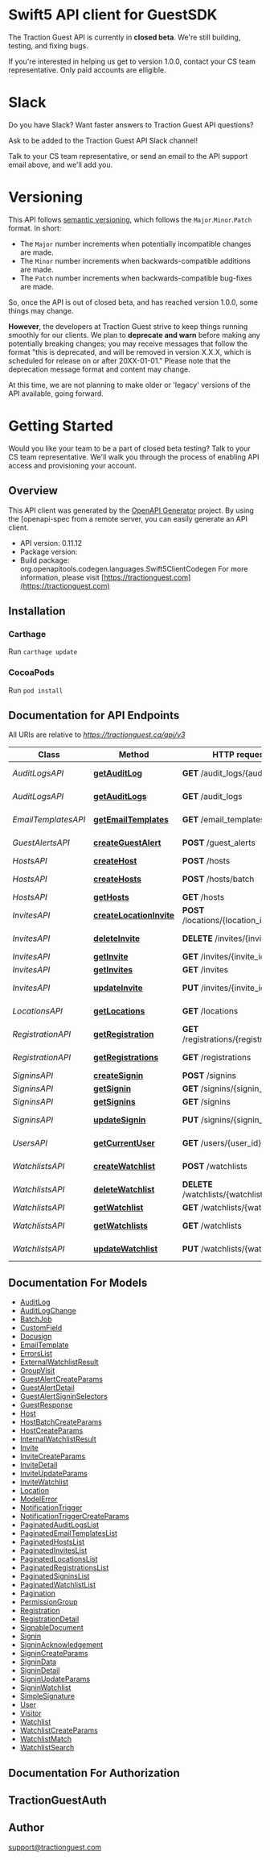 # Swift5 API client for GuestSDK

The Traction Guest API is currently in **closed beta**.
We're still building, testing, and fixing bugs.

If you're interested in helping us get to version 1.0.0, contact your CS team representative.
Only paid accounts are elligible.

# Slack

Do you have Slack?
Want faster answers to Traction Guest API questions?

Ask to be added to the Traction Guest API Slack channel!

Talk to your CS team representative, or send an email to the API support email above, and we'll add you.

# Versioning

This API follows [semantic versioning](https://semver.org/), which follows the `Major`.`Minor`.`Patch` format.
In short:

* The `Major` number increments when potentially incompatible changes are made.
* The `Minor` number increments when backwards-compatible additions are made.
* The `Patch` number increments when backwards-compatible bug-fixes are made.

So, once the API is out of closed beta, and has reached version 1.0.0, some things may change.

**However**, the developers at Traction Guest strive to keep things running smoothly for our clients.
We plan to **deprecate and warn** before making any potentially breaking changes;
you may receive messages that follow the format
\"this is deprecated, and will be removed in version X.X.X, which is scheduled for release on or after 20XX-01-01.\"
Please note that the deprecation message format and content may change.

At this time, we are not planning to make older or 'legacy' versions of the API available, going forward.

# Getting Started

Would you like your team to be a part of closed beta testing?
Talk to your CS team representative.
We'll walk you through the process of enabling API access and provisioning your account.


## Overview
This API client was generated by the [OpenAPI Generator](https://openapi-generator.tech) project.  By using the [openapi-spec from a remote server, you can easily generate an API client.

- API version: 0.11.12
- Package version: 
- Build package: org.openapitools.codegen.languages.Swift5ClientCodegen
For more information, please visit [https://tractionguest.com](https://tractionguest.com)

## Installation

### Carthage

Run `carthage update`

### CocoaPods

Run `pod install`

## Documentation for API Endpoints

All URIs are relative to *https://tractionguest.ca/api/v3*

Class | Method | HTTP request | Description
------------ | ------------- | ------------- | -------------
*AuditLogsAPI* | [**getAuditLog**](docs/AuditLogsAPI.md#getauditlog) | **GET** /audit_logs/{audit_log_id} | Get an AuditLog
*AuditLogsAPI* | [**getAuditLogs**](docs/AuditLogsAPI.md#getauditlogs) | **GET** /audit_logs | List all AuditLogs
*EmailTemplatesAPI* | [**getEmailTemplates**](docs/EmailTemplatesAPI.md#getemailtemplates) | **GET** /email_templates | List all EmailTemplates
*GuestAlertsAPI* | [**createGuestAlert**](docs/GuestAlertsAPI.md#createguestalert) | **POST** /guest_alerts | Create GuestAlert
*HostsAPI* | [**createHost**](docs/HostsAPI.md#createhost) | **POST** /hosts | Create a Host
*HostsAPI* | [**createHosts**](docs/HostsAPI.md#createhosts) | **POST** /hosts/batch | Create multiple Hosts
*HostsAPI* | [**getHosts**](docs/HostsAPI.md#gethosts) | **GET** /hosts | List all Hosts
*InvitesAPI* | [**createLocationInvite**](docs/InvitesAPI.md#createlocationinvite) | **POST** /locations/{location_id}/invites | Create an Invite
*InvitesAPI* | [**deleteInvite**](docs/InvitesAPI.md#deleteinvite) | **DELETE** /invites/{invite_id} | Deletes an Invite
*InvitesAPI* | [**getInvite**](docs/InvitesAPI.md#getinvite) | **GET** /invites/{invite_id} | Get an Invite
*InvitesAPI* | [**getInvites**](docs/InvitesAPI.md#getinvites) | **GET** /invites | List all Invites
*InvitesAPI* | [**updateInvite**](docs/InvitesAPI.md#updateinvite) | **PUT** /invites/{invite_id} | Update an Invite
*LocationsAPI* | [**getLocations**](docs/LocationsAPI.md#getlocations) | **GET** /locations | List all Locations
*RegistrationAPI* | [**getRegistration**](docs/RegistrationAPI.md#getregistration) | **GET** /registrations/{registration_id} | Get a Registration
*RegistrationAPI* | [**getRegistrations**](docs/RegistrationAPI.md#getregistrations) | **GET** /registrations | List all Registrations
*SigninsAPI* | [**createSignin**](docs/SigninsAPI.md#createsignin) | **POST** /signins | Create Signin
*SigninsAPI* | [**getSignin**](docs/SigninsAPI.md#getsignin) | **GET** /signins/{signin_id} | Get a Signin
*SigninsAPI* | [**getSignins**](docs/SigninsAPI.md#getsignins) | **GET** /signins | List all Signins
*SigninsAPI* | [**updateSignin**](docs/SigninsAPI.md#updatesignin) | **PUT** /signins/{signin_id} | Update a Signin
*UsersAPI* | [**getCurrentUser**](docs/UsersAPI.md#getcurrentuser) | **GET** /users/{user_id} | Get the current User
*WatchlistsAPI* | [**createWatchlist**](docs/WatchlistsAPI.md#createwatchlist) | **POST** /watchlists | Create Watchlist
*WatchlistsAPI* | [**deleteWatchlist**](docs/WatchlistsAPI.md#deletewatchlist) | **DELETE** /watchlists/{watchlist_id} | Deletes a Watchlist
*WatchlistsAPI* | [**getWatchlist**](docs/WatchlistsAPI.md#getwatchlist) | **GET** /watchlists/{watchlist_id} | Get a Watchlist
*WatchlistsAPI* | [**getWatchlists**](docs/WatchlistsAPI.md#getwatchlists) | **GET** /watchlists | List all Watchlists
*WatchlistsAPI* | [**updateWatchlist**](docs/WatchlistsAPI.md#updatewatchlist) | **PUT** /watchlists/{watchlist_id} | Update a Watchlist


## Documentation For Models

 - [AuditLog](docs/AuditLog.md)
 - [AuditLogChange](docs/AuditLogChange.md)
 - [BatchJob](docs/BatchJob.md)
 - [CustomField](docs/CustomField.md)
 - [Docusign](docs/Docusign.md)
 - [EmailTemplate](docs/EmailTemplate.md)
 - [ErrorsList](docs/ErrorsList.md)
 - [ExternalWatchlistResult](docs/ExternalWatchlistResult.md)
 - [GroupVisit](docs/GroupVisit.md)
 - [GuestAlertCreateParams](docs/GuestAlertCreateParams.md)
 - [GuestAlertDetail](docs/GuestAlertDetail.md)
 - [GuestAlertSigninSelectors](docs/GuestAlertSigninSelectors.md)
 - [GuestResponse](docs/GuestResponse.md)
 - [Host](docs/Host.md)
 - [HostBatchCreateParams](docs/HostBatchCreateParams.md)
 - [HostCreateParams](docs/HostCreateParams.md)
 - [InternalWatchlistResult](docs/InternalWatchlistResult.md)
 - [Invite](docs/Invite.md)
 - [InviteCreateParams](docs/InviteCreateParams.md)
 - [InviteDetail](docs/InviteDetail.md)
 - [InviteUpdateParams](docs/InviteUpdateParams.md)
 - [InviteWatchlist](docs/InviteWatchlist.md)
 - [Location](docs/Location.md)
 - [ModelError](docs/ModelError.md)
 - [NotificationTrigger](docs/NotificationTrigger.md)
 - [NotificationTriggerCreateParams](docs/NotificationTriggerCreateParams.md)
 - [PaginatedAuditLogsList](docs/PaginatedAuditLogsList.md)
 - [PaginatedEmailTemplatesList](docs/PaginatedEmailTemplatesList.md)
 - [PaginatedHostsList](docs/PaginatedHostsList.md)
 - [PaginatedInvitesList](docs/PaginatedInvitesList.md)
 - [PaginatedLocationsList](docs/PaginatedLocationsList.md)
 - [PaginatedRegistrationsList](docs/PaginatedRegistrationsList.md)
 - [PaginatedSigninsList](docs/PaginatedSigninsList.md)
 - [PaginatedWatchlistList](docs/PaginatedWatchlistList.md)
 - [Pagination](docs/Pagination.md)
 - [PermissionGroup](docs/PermissionGroup.md)
 - [Registration](docs/Registration.md)
 - [RegistrationDetail](docs/RegistrationDetail.md)
 - [SignableDocument](docs/SignableDocument.md)
 - [Signin](docs/Signin.md)
 - [SigninAcknowledgement](docs/SigninAcknowledgement.md)
 - [SigninCreateParams](docs/SigninCreateParams.md)
 - [SigninData](docs/SigninData.md)
 - [SigninDetail](docs/SigninDetail.md)
 - [SigninUpdateParams](docs/SigninUpdateParams.md)
 - [SigninWatchlist](docs/SigninWatchlist.md)
 - [SimpleSignature](docs/SimpleSignature.md)
 - [User](docs/User.md)
 - [Visitor](docs/Visitor.md)
 - [Watchlist](docs/Watchlist.md)
 - [WatchlistCreateParams](docs/WatchlistCreateParams.md)
 - [WatchlistMatch](docs/WatchlistMatch.md)
 - [WatchlistSearch](docs/WatchlistSearch.md)


## Documentation For Authorization


## TractionGuestAuth



## Author

support@tractionguest.com

